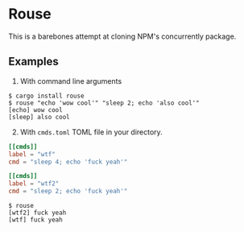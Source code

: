 # Rouse

This is a barebones attempt at cloning NPM's concurrently package.

## Examples

1. With command line arguments
```shell
$ cargo install rouse
$ rouse "echo 'wow cool'" "sleep 2; echo 'also cool'"
[echo] wow cool
[sleep] also cool
```

2. With `cmds.toml` TOML file in your directory.

```toml
[[cmds]]
label = "wtf"
cmd = "sleep 4; echo 'fuck yeah'"

[[cmds]]
label = "wtf2"
cmd = "sleep 2; echo 'fuck yeah'"
```

```shell
$ rouse
[wtf2] fuck yeah
[wtf] fuck yeah
```
